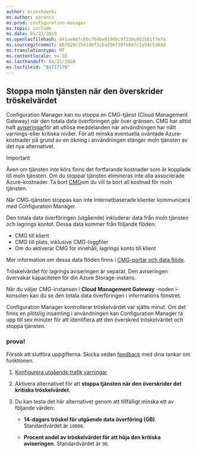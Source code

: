 ```yaml
---
author: aczechowski
ms.author: aaroncz
ms.prod: configuration-manager
ms.topic: include
ms.date: 01/22/2019
ms.openlocfilehash: 041ae66fc60c764ba0194bc9f230c851b81f7e7a
ms.sourcegitcommit: bbf820c35414bf2cba356f30fe047c1a34c5384d
ms.translationtype: MT
ms.contentlocale: sv-SE
ms.lasthandoff: 04/21/2020
ms.locfileid: "81717176"
---
```

## <a name="stop-cloud-service-when-it-exceeds-threshold"></a><a name="bkmk_cmg"></a>Stoppa moln tjänsten när den överskrider tröskelvärdet
<!--3735092-->

Configuration Manager kan nu stoppa en CMG-tjänst (Cloud Management Gateway) när den totala data överföringen går över gränsen. CMG har alltid haft [aviseringar](../../../../clients/manage/cmg/monitor-clients-cloud-management-gateway.md#set-up-outbound-traffic-alerts)för att utlösa meddelanden när användningen har nått varnings-eller kritiska nivåer. För att minska eventuella oväntade Azure-kostnader på grund av en ökning i användningen stänger moln tjänsten av det nya alternativet. 

> [!Important]  
> Även om tjänsten inte körs finns det fortfarande kostnader som är kopplade till moln tjänsten. Om du stoppar tjänsten elimineras inte alla associerade Azure-kostnader. Ta bort [CMG](../../../../clients/manage/cmg/setup-cloud-management-gateway.md#modify-a-cmg)om du vill ta bort all kostnad för moln tjänsten.  
> 
> När CMG-tjänsten stoppas kan inte Internetbaserade klienter kommunicera med Configuration Manager.  

Den totala data överföringen (utgående) inkluderar data från moln tjänsten och lagrings kontot. Dessa data kommer från följande flöden:
- CMG till klient  
- CMG till plats, inklusive CMG-loggfiler  
- Om du aktiverar CMG för innehåll, lagrings konto till klient  

Mer information om dessa data flöden finns i [CMG-portar och data flöde](../../../../clients/manage/cmg/plan-cloud-management-gateway.md#ports-and-data-flow).

Tröskelvärdet för lagrings aviseringen är separat. Den aviseringen övervakar kapaciteten för din Azure Storage-instans.

När du väljer CMG-instansen i **Cloud Management Gateway** -noden i-konsolen kan du se den totala data överföringen i informations fönstret. 

Configuration Manager kontrollerar tröskelvärdet var sjätte minut. Om det finns en plötslig insamling i användningen kan Configuration Manager ta upp till sex minuter för att identifiera att den överskred tröskelvärdet och stoppa tjänsten.


### <a name="try-it-out"></a>prova!

Försök att slutföra uppgifterna. Skicka sedan [feedback](../../../../understand/find-help.md#product-feedback) med dina tankar om funktionen.

1. [Konfigurera utgående trafik varningar](../../../../clients/manage/cmg/monitor-clients-cloud-management-gateway.md#set-up-outbound-traffic-alerts)  

2. Aktivera alternativet för att **stoppa tjänsten när den överskrider det kritiska tröskelvärdet**.  

3. Du kan testa det här alternativet genom att tillfälligt minska ett av följande värden:  

    - **14-dagars tröskel för utgående data överföring (GB)**. Standardvärdet är `10000`.  

    - **Procent andel av tröskelvärdet för att höja den kritiska aviseringen**. Standardvärdet är `90`.  

